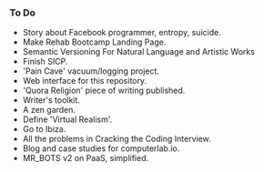### To Do
- Story about Facebook programmer, entropy, suicide.
- Make Rehab Bootcamp Landing Page.
- Semantic Versioning For Natural Language and Artistic Works
- Finish SICP.
- 'Pain Cave' vacuum/logging project.
- Web interface for this repository.
- 'Quora Religion' piece of writing published.
- Writer's toolkit.
- A zen garden.
- Define 'Virtual Realism'.
- Go to Ibiza.
- All the problems in Cracking the Coding Interview.
- Blog and case studies for computerlab.io.
- MR_BOTS v2 on PaaS, simplified.

